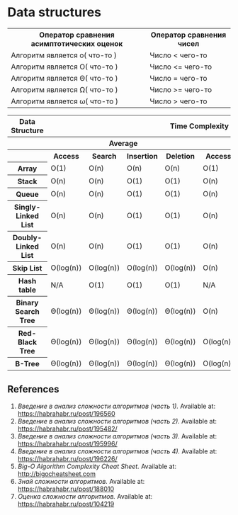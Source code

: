 # Data structures

<table>
  <tr>
    <th>Оператор сравнения асимптотических оценок</th>
    <th>Оператор сравнения чисел</th>
  </tr>
  <tr>
    <td>Алгоритм является o( что-то )</td>
    <td>Число &lt; чего-то</td>
  </tr>
  <tr>
    <td>Алгоритм является O( что-то )</td>
    <td>Число &lt;= чего-то</td>
  </tr>
    <tr>
    <td>Алгоритм является Θ( что-то )</td>
    <td>Число = чего-то</td>
  </tr>
    <tr>
    <td>Алгоритм является Ω( что-то )</td>
    <td>Число &gt;= чего-то</td>
  </tr>
  <tr>
    <td>Алгоритм является ω( что-то )</td>
    <td>Число &gt; чего-то</td>
  </tr>
</table>


<table>
  <tr>
    <th>Data Structure</th>
    <th colspan="8">Time Complexity</th>
    <th>Space Complexity</th>
  </tr>
  <tr>
    <th></th>
    <th colspan="4">Average</th>
    <th colspan="4">Worst</th>
    <th>Worst</th>
  </tr>
  <tr>
    <th></th>
    <th>Access</th>
    <th>Search</th>
    <th>Insertion</th>
    <th>Deletion</th>
    <th>Access</th>
    <th>Search</th>
    <th>Insertion</th>
    <th>Deletion</th>
    <th></th>
  </tr>
  <tr>
    <th>Array</th>
    <td>O(1)</td>
    <td>O(n)</td>
    <td>O(n)</td>
    <td>O(n)</td>
    <td>O(1)</td>
    <td>O(n)</td>
    <td>O(n)</td>
    <td>O(n)</td>
    <td>O(n)</td>
  </tr>
  <tr>
    <th>Stack</th>
    <td>O(n)</td>
    <td>O(n)</td>
    <td>O(1)</td>
    <td>O(1)</td>
    <td>O(n)</td>
    <td>O(n)</td>
    <td>O(1)</td>
    <td>O(1)</td>
    <td>O(n)</td>
  </tr>
  <tr>
    <th>Queue</th>
    <td>O(n)</td>
    <td>O(n)</td>
    <td>O(1)</td>
    <td>O(1)</td>
    <td>O(n)</td>
    <td>O(n)</td>
    <td>O(1)</td>
    <td>O(1)</td>
    <td>O(n)</td>
  </tr>
  <tr>
    <th>Singly-Linked List</th>
    <td>O(n)</td>
    <td>O(n)</td>
    <td>O(1)</td>
    <td>O(1)</td>
    <td>O(n)</td>
    <td>O(n)</td>
    <td>O(1)</td>
    <td>O(1)</td>
    <td>O(n)</td>
  </tr>
  <tr>
    <th>Doubly-Linked List</th>
    <td>O(n)</td>
    <td>O(n)</td>
    <td>O(1)</td>
    <td>O(1)</td>
    <td>O(n)</td>
    <td>O(n)</td>
    <td>O(1)</td>
    <td>O(1)</td>
    <td>O(n)</td>
  </tr>
  <tr>
    <th>Skip List</th>
    <td>O(log(n))</td>
    <td>O(log(n))</td>
    <td>O(log(n))</td>
    <td>O(log(n))</td>
    <td>O(n)</td>
    <td>O(n)</td>
    <td>O(n)</td>
    <td>O(n)</td>
    <td>O(n log(n))</td>
  </tr>
  <tr>
    <th>Hash table</th>
    <td>N/A</td>
    <td>O(1)</td>
    <td>O(1)</td>
    <td>O(1)</td>
    <td>N/A</td>
    <td>O(n)</td>
    <td>O(n)</td>
    <td>O(n)</td>
    <td>O(n)</td>
  </tr>
    <tr>
    <th>Binary Search Tree</th>
    <td>Θ(log(n))</td>
    <td>Θ(log(n))</td>
    <td>Θ(log(n))</td>
    <td>Θ(log(n))</td>
    <td>O(n)</td>
    <td>O(n)</td>
    <td>O(n)</td>
    <td>O(n)</td>
    <td>O(n)</td>
  </tr>
  <tr>
    <th>Red-Black Tree</th>
    <td>Θ(log(n))</td>
    <td>Θ(log(n))</td>
    <td>Θ(log(n))</td>
    <td>Θ(log(n))</td>
    <td>O(log(n))</td>
    <td>O(log(n))</td>
    <td>O(log(n))</td>
    <td>O(log(n))</td>
    <td>O(n)</td>
  </tr>
  <tr>
    <th>B-Tree</th>
    <td>Θ(log(n))</td>
    <td>Θ(log(n))</td>
    <td>Θ(log(n))</td>
    <td>Θ(log(n))</td>
    <td>O(log(n))</td>
    <td>O(log(n))</td>
    <td>O(log(n))</td>
    <td>O(log(n))</td>
    <td>O(n)</td>
  </tr>
</table>

<h2>References</h2>
  <ol>
    <li><i>Введение в анализ сложности алгоритмов (часть 1).</i> Available at: <a href="https://habrahabr.ru/post/196560/">https://habrahabr.ru/post/196560</a></li>
    <li><i>Введение в анализ сложности алгоритмов (часть 2).</i> Available at: <a href="https://habrahabr.ru/post/195482/">https://habrahabr.ru/post/195482/</a></li>
    <li><i>Введение в анализ сложности алгоритмов (часть 3).</i> Available at: <a href="https://habrahabr.ru/post/195996/">https://habrahabr.ru/post/195996/</a></li>
    <li><i>Введение в анализ сложности алгоритмов (часть 4).</i> Available at: <a href="https://habrahabr.ru/post/196226/">https://habrahabr.ru/post/196226/</a></li>
    <li><i>Big-O Algorithm Complexity Cheat Sheet.</i> Available at: <a href="http://bigocheatsheet.com">http://bigocheatsheet.com</a></li>
    <li><i>Знай сложности алгоритмов.</i> Available at: <a href="https://habrahabr.ru/post/188010">https://habrahabr.ru/post/188010</a></li>
    <li><i>Оценка сложности алгоритмов.</i> Available at: <a href="https://habrahabr.ru/post/104219/">https://habrahabr.ru/post/104219</a></li>  
  </ol>

